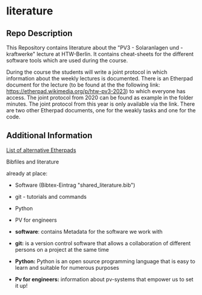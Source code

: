 # literature
## Repo Description
This Repository contains literature about the "PV3 - Solaranlagen und -kraftwerke" lecture at HTW-Berlin. It contains cheat-sheets for the different software tools which are used during the course.  
  
During the course the students will write a joint protocol in which information about the weekly lectures is documented. There is an Etherpad document for the lecture (to be found at the the following link: https://etherpad.wikimedia.org/p/htw-pv3-2023) to which everyone has access. The joint protocol from 2020 can be found as example in the folder minutes. The joint protocol from this year is only available via the link. There are two other Etherpad documents, one for the weakly tasks and one for the code.

## Additional Information
[List of alternative Etherpads](https://github.com/ether/etherpad-lite/wiki/Sites-that-run-Etherpad-Lite)

Bibfiles and literature

already at place:
  - Software (Bibtex-Eintrag "shared_literature.bib")
  - git - tutorials and commands
  - Python
  - PV for engineers

- **software**: contains Metadata for the software we work with
- **git:**  is a version control software that allows a collaboration of different persons on a project at the same time
- **Python:** Python is an open source programming language that is easy to learn and suitable for numerous purposes
- **Pv for engineers:** information about pv-systems that empower us to set it up!

